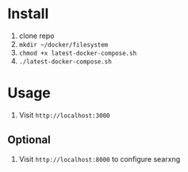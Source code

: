 # Install

1. clone repo
1. `mkdir ~/docker/filesystem`
1. `chmod +x latest-docker-compose.sh`
1. `./latest-docker-compose.sh`

# Usage

1. Visit `http://localhost:3000`

## Optional

1. Visit `http://localhost:8000` to configure searxng

